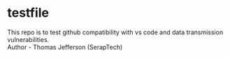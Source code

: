 # testfile
This repo is to test github compatibility with vs code and data transmission vulnerabilities.
<br>
Author -  Thomas Jefferson (SerapTech)

